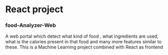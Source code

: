 # React project

### food-Analyzer-Web
A web portal which detect what kind of food , what ingredients are used, what is the calories present in that food and many more features similar to these. This is a Machine Learning project combined with React as frontend
